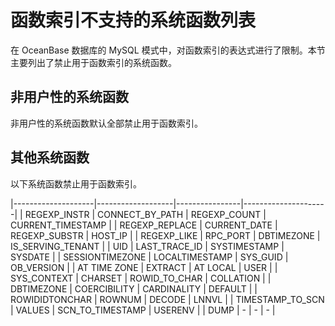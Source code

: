 # 函数索引不支持的系统函数列表

在 OceanBase 数据库的 MySQL 模式中，对函数索引的表达式进行了限制。本节主要列出了禁止用于函数索引的系统函数。

## 非用户性的系统函数

非用户性的系统函数默认全部禁止用于函数索引。

## 其他系统函数

以下系统函数禁止用于函数索引。

|--------------------|-------------------|----------------|---------------------|
|   REGEXP_INSTR     |   CONNECT_BY_PATH | REGEXP_COUNT   |   CURRENT_TIMESTAMP |
|   REGEXP_REPLACE   |   CURRENT_DATE    | REGEXP_SUBSTR  |   HOST_IP           |
|   REGEXP_LIKE      |   RPC_PORT        | DBTIMEZONE     |   IS_SERVING_TENANT |
|   UID              |   LAST_TRACE_ID   | SYSTIMESTAMP   |   SYSDATE       |
|   SESSIONTIMEZONE  |   LOCALTIMESTAMP  | SYS_GUID       |   OB_VERSION    |
|   AT TIME ZONE     |   EXTRACT         | AT LOCAL       |   USER          |
|   SYS_CONTEXT      |   CHARSET         | ROWID_TO_CHAR  |   COLLATION     |
|   DBTIMEZONE       |   COERCIBILITY    | CARDINALITY    |   DEFAULT       |
|   ROWIDIDTONCHAR   |   ROWNUM          | DECODE         |   LNNVL         |
|   TIMESTAMP_TO_SCN |   VALUES          | SCN_TO_TIMESTAMP | USERENV       |
|   DUMP             |  -                | -              |          -      |
